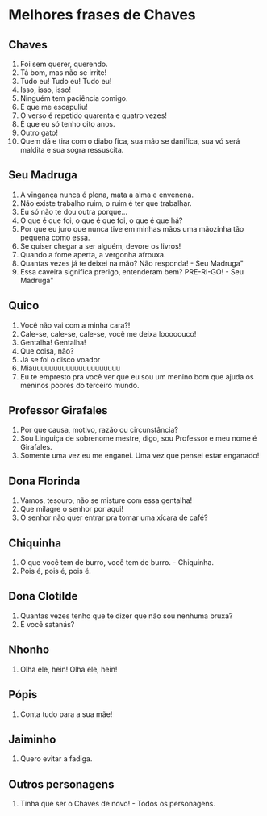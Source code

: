 # Melhores frases de Chaves


## Chaves
1. Foi sem querer, querendo. 
1. Tá bom, mas não se irrite! 
1. Tudo eu! Tudo eu! Tudo eu! 
1. Isso, isso, isso! 
1. Ninguém tem paciência comigo. 
1. É que me escapuliu! 
1. O verso é repetido quarenta e quatro vezes! 
1. É que eu só tenho oito anos. 
1. Outro gato! 
1. Quem dá e tira com o diabo fica, sua mão se danifica, sua vó será maldita e sua sogra ressuscita. 
    
## Seu Madruga
1. A vingança nunca é plena, mata a alma e envenena. 
1. Não existe trabalho ruim, o ruim é ter que trabalhar. 
1. Eu só não te dou outra porque... 
1. O que é que foi, o que é que foi, o que é que há? 
1. Por que eu juro que nunca tive em minhas mãos uma mãozinha tão pequena como essa. 
1. Se quiser chegar a ser alguém, devore os livros! 
1. Quando a fome aperta, a vergonha afrouxa. 
1. Quantas vezes já te deixei na mão? Não responda! - Seu Madruga"
1. Essa caveira significa prerigo, entenderam bem? PRE-RI-GO! - Seu Madruga"
    
## Quico
1. Você não vai com a minha cara?! 
1. Cale-se, cale-se, cale-se, você me deixa looooouco! 
1. Gentalha! Gentalha! 
1. Que coisa, não? 
1. Já se foi o disco voador 
1. Miauuuuuuuuuuuuuuuuuuuuu 
1. Eu te empresto pra você ver que eu sou um menino bom que ajuda os meninos pobres do terceiro mundo. 
    
## Professor Girafales
1. Por que causa, motivo, razão ou circunstância? 
1. Sou Linguiça de sobrenome mestre, digo, sou Professor e meu nome é Girafales. 
1. Somente uma vez eu me enganei. Uma vez que pensei estar enganado! 
    
## Dona Florinda
1. Vamos, tesouro, não se misture com essa gentalha! 
1. Que milagre o senhor por aqui! 
1. O senhor não quer entrar pra tomar uma xícara de café? 
    
## Chiquinha
1. O que você tem de burro, você tem de burro. - 
    Chiquinha.
1. Pois é, pois é, pois é. 
    
## Dona Clotilde
1. Quantas vezes tenho que te dizer que não sou nenhuma bruxa? 
1. É você satanás? 
    
## Nhonho
1. Olha ele, hein! Olha ele, hein! 
    
## Pópis
1. Conta tudo para a sua mãe! 
    
## Jaiminho
1. Quero evitar a fadiga. 
    
## Outros personagens
1. Tinha que ser o Chaves de novo! - Todos os personagens.